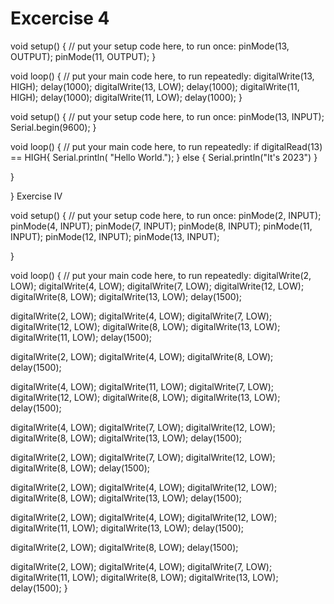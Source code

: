
# Excercise 4
void setup() {
  // put your setup code here, to run once:
  pinMode(13, OUTPUT);
  pinMode(11, OUTPUT);
}


void loop() {
  // put your main code here, to run repeatedly:
  digitalWrite(13, HIGH);
  delay(1000);
  digitalWrite(13, LOW);
  delay(1000);
digitalWrite(11, HIGH);
  delay(1000);
  digitalWrite(11, LOW);
  delay(1000);
}
















void setup() {
  // put your setup code here, to run once:
  pinMode(13, INPUT);
  Serial.begin(9600);
  }


void loop() {
  // put your main code here, to run repeatedly:
  if digitalRead(13) == HIGH{
    Serial.println( "Hello World.");
  }
  else {
    Serial.println("It's 2023")
  }


  }
   


}
Exercise IV

void setup() {
  // put your setup code here, to run once:
  pinMode(2, INPUT);
  pinMode(4, INPUT);
  pinMode(7, INPUT);
  pinMode(8, INPUT);
  pinMode(11, INPUT);
  pinMode(12, INPUT);
  pinMode(13, INPUT);

}

void loop() {
  // put your main code here, to run repeatedly:
  digitalWrite(2, LOW);
  digitalWrite(4, LOW);
  digitalWrite(7, LOW);
  digitalWrite(12, LOW);
  digitalWrite(8, LOW);
  digitalWrite(13, LOW);
  delay(1500);

  digitalWrite(2, LOW);
  digitalWrite(4, LOW);
  digitalWrite(7, LOW);
  digitalWrite(12, LOW);
  digitalWrite(8, LOW);
  digitalWrite(13, LOW);
  digitalWrite(11, LOW);
  delay(1500);

  digitalWrite(2, LOW);
  digitalWrite(4, LOW);
  digitalWrite(8, LOW);
  delay(1500);

  digitalWrite(4, LOW);
  digitalWrite(11, LOW);
  digitalWrite(7, LOW);
  digitalWrite(12, LOW);
  digitalWrite(8, LOW);
  digitalWrite(13, LOW);
  delay(1500);

  digitalWrite(4, LOW);
  digitalWrite(7, LOW);
  digitalWrite(12, LOW);
  digitalWrite(8, LOW);
  digitalWrite(13, LOW);
  delay(1500);

  digitalWrite(2, LOW);
  digitalWrite(7, LOW);
  digitalWrite(12, LOW);
  digitalWrite(8, LOW);
  delay(1500);

  digitalWrite(2, LOW);
  digitalWrite(4, LOW);
  digitalWrite(12, LOW);
  digitalWrite(8, LOW);
  digitalWrite(13, LOW);
  delay(1500);

  digitalWrite(2, LOW);
  digitalWrite(4, LOW);
  digitalWrite(12, LOW);
  digitalWrite(11, LOW);
  digitalWrite(13, LOW);
  delay(1500);

  digitalWrite(2, LOW);
  digitalWrite(8, LOW);
  delay(1500);

  digitalWrite(2, LOW);
  digitalWrite(4, LOW);
  digitalWrite(7, LOW);
  digitalWrite(11, LOW);
  digitalWrite(8, LOW);
  digitalWrite(13, LOW);
  delay(1500);
}

























